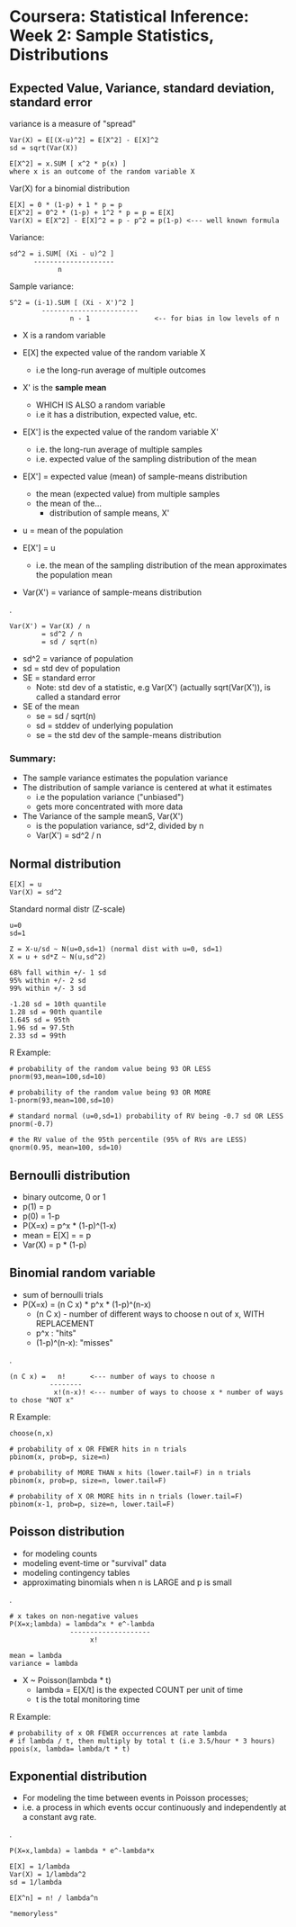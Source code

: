 
# Coursera: Statistical Inference: Week 2: Sample Statistics, Distributions


## Expected Value, Variance, standard deviation, standard error 

variance is a measure of "spread"

    Var(X) = E[(X-u)^2] = E[X^2] - E[X]^2
    sd = sqrt(Var(X))

    E[X^2] = x.SUM [ x^2 * p(x) ]
    where x is an outcome of the random variable X


Var(X) for a binomial distribution

    E[X] = 0 * (1-p) + 1 * p = p
    E[X^2] = 0^2 * (1-p) + 1^2 * p = p = E[X]
    Var(X) = E[X^2] - E[X]^2 = p - p^2 = p(1-p) <--- well known formula


Variance:

    sd^2 = i.SUM[ (Xi - u)^2 ]
          --------------------
                n

Sample variance:

    S^2 = (i-1).SUM [ (Xi - X')^2 ] 
            ------------------------
                   n - 1                <-- for bias in low levels of n


* X is a random variable
* E[X] the expected value of the random variable X
    * i.e the long-run average of multiple outcomes
* X' is the **sample mean**
    * WHICH IS ALSO a random variable
    * i.e it has a distribution, expected value, etc. 
* E[X'] is the expected value of the random variable X'
    * i.e. the long-run average of multiple samples
    * i.e. expected value of the sampling distribution of the mean 
* E[X'] = expected value (mean) of sample-means distribution
    * the mean (expected value) from multiple samples
    * the mean of the...
        * distribution of sample means, X'
* u = mean of the population
* E[X'] = u 
    * i.e. the mean of the sampling distribution of the mean approximates the population mean

* Var(X') = variance of sample-means distribution

.

    Var(X') = Var(X) / n
            = sd^2 / n
            = sd / sqrt(n)


* sd^2 = variance of population
* sd = std dev of population
* SE = standard error
    * Note: std dev of a statistic, e.g Var(X') (actually sqrt(Var(X')), is called a standard error
* SE of the mean 
    * se =  sd / sqrt(n) 
    * sd = stddev of underlying population
    * se = the std dev of the sample-means distribution


### Summary:

* The sample variance estimates the population variance
* The distribution of sample variance is centered at what it estimates
    * i.e the population variance ("unbiased")
    * gets more concentrated with more data
* The Variance of the sample meanS, Var(X')
    * is the population variance, sd^2, divided by n
    * Var(X') = sd^2  / n
                    


## Normal distribution

    E[X] = u
    Var(X) = sd^2

Standard normal distr (Z-scale)

    u=0
    sd=1 
    
    Z = X-u/sd ~ N(u=0,sd=1) (normal dist with u=0, sd=1)
    X = u + sd*Z ~ N(u,sd^2)
    
    68% fall within +/- 1 sd
    95% within +/- 2 sd
    99% within +/- 3 sd
    
    -1.28 sd = 10th quantile 
    1.28 sd = 90th quantile
    1.645 sd = 95th
    1.96 sd = 97.5th
    2.33 sd = 99th


R Example:

    # probability of the random value being 93 OR LESS
    pnorm(93,mean=100,sd=10)    

    # probability of the random value being 93 OR MORE
    1-pnorm(93,mean=100,sd=10) 

    # standard normal (u=0,sd=1) probability of RV being -0.7 sd OR LESS
    pnorm(-0.7) 
    
    # the RV value of the 95th percentile (95% of RVs are LESS)
    qnorm(0.95, mean=100, sd=10) 


## Bernoulli distribution

* binary outcome, 0 or 1
* p(1) = p
* p(0) = 1-p
* P(X=x) = p^x * (1-p)^(1-x)
* mean = E[X] = = p
* Var(X) = p * (1-p)


## Binomial random variable

* sum of bernoulli trials
* P(X=x) = (n C x) * p^x * (1-p)^(n-x)
    * (n C x) - number of different ways to choose n out of x, WITH REPLACEMENT
    * p^x : "hits"
    * (1-p)^(n-x): "misses"

.

    (n C x) =   n!      <--- number of ways to choose n
              --------
               x!(n-x)! <--- number of ways to choose x * number of ways to chose "NOT x"


R Example: 

    choose(n,x)

    # probability of x OR FEWER hits in n trials
    pbinom(x, prob=p, size=n) 

    # probability of MORE THAN x hits (lower.tail=F) in n trials
    pbinom(x, prob=p, size=n, lower.tail=F) 

    # probability of X OR MORE hits in n trials (lower.tail=F) 
    pbinom(x-1, prob=p, size=n, lower.tail=F) 



## Poisson distribution

* for modeling counts
* modeling event-time or "survival" data
* modeling contingency tables
* approximating binomials when n is LARGE and p is small

.

    # x takes on non-negative values
    P(X=x;lambda) = lambda^x * e^-lambda
                   --------------------
                        x!

    mean = lambda
    variance = lambda


* X ~ Poisson(lambda * t)
    * lambda = E[X/t] is the expected COUNT per unit of time
    * t is the total monitoring time


R Example: 

    # probability of x OR FEWER occurrences at rate lambda
    # if lambda / t, then multiply by total t (i.e 3.5/hour * 3 hours)
    ppois(x, lambda= lambda/t * t)          



## Exponential distribution

* For modeling the time between events in Poisson processes; 
* i.e. a process in which events occur continuously and independently at a constant avg rate.

.

    P(X=x,lambda) = lambda * e^-lambda*x
    
    E[X] = 1/lambda
    Var(X) = 1/lambda^2
    sd = 1/lambda
    
    E[X^n] = n! / lambda^n
    
    "memoryless"





